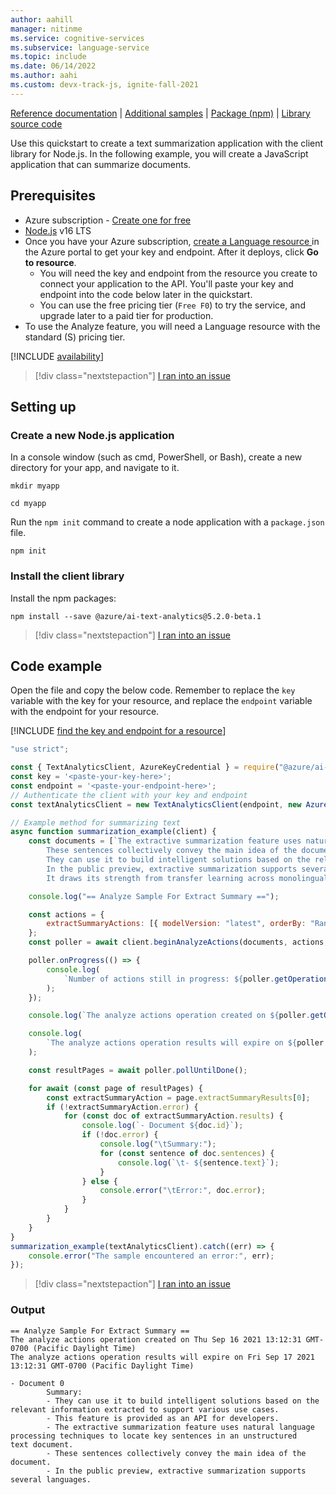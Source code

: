 ```yaml
---
author: aahill
manager: nitinme
ms.service: cognitive-services
ms.subservice: language-service
ms.topic: include
ms.date: 06/14/2022
ms.author: aahi
ms.custom: devx-track-js, ignite-fall-2021
---
```


[Reference documentation](/javascript/api/overview/azure/ai-text-analytics-readme?preserve-view=true&view=azure-node-preview) | [Additional samples](https://github.com/Azure/azure-sdk-for-js/tree/main/sdk/textanalytics/ai-text-analytics/samples) | [Package (npm)](https://www.npmjs.com/package/@azure/ai-text-analytics/v/5.2.0-beta.1) | [Library source code](https://github.com/Azure/azure-sdk-for-js/tree/master/sdk/textanalytics/ai-text-analytics) 

Use this quickstart to create a text summarization application with the client library for Node.js. In the following example, you will create a JavaScript application that can summarize documents.

## Prerequisites

* Azure subscription - [Create one for free](https://azure.microsoft.com/free/cognitive-services)
* [Node.js](https://nodejs.org/) v16 LTS
* Once you have your Azure subscription, <a href="https://portal.azure.com/#create/Microsoft.CognitiveServicesTextAnalytics"  title="Create a Language resource"  target="_blank">create a Language resource </a> in the Azure portal to get your key and endpoint. After it deploys, click **Go to resource**.
    * You will need the key and endpoint from the resource you create to connect your application to the API. You'll paste your key and endpoint into the code below later in the quickstart.
    * You can use the free pricing tier (`Free F0`) to try the service, and upgrade later to a paid tier for production.
* To use the Analyze feature, you will need a Language resource with the standard (S) pricing tier.

[!INCLUDE [availability](../regional-availability.md)]

> [!div class="nextstepaction"]
> <a href="https://microsoft.qualtrics.com/jfe/form/SV_0Cl5zkG3CnDjq6O?PLanguage=JAVASCRIPT&Pillar=Language&Product=Summarization&Page=quickstart&Section=Prerequisites" target="_target">I ran into an issue</a>

## Setting up

### Create a new Node.js application

In a console window (such as cmd, PowerShell, or Bash), create a new directory for your app, and navigate to it. 

```console
mkdir myapp 

cd myapp
```

Run the `npm init` command to create a node application with a `package.json` file. 

```console
npm init
```

### Install the client library

Install the npm packages:

```console
npm install --save @azure/ai-text-analytics@5.2.0-beta.1
```

> [!div class="nextstepaction"]
> <a href="https://microsoft.qualtrics.com/jfe/form/SV_0Cl5zkG3CnDjq6O?PLanguage=JAVASCRIPT&Pillar=Language&Product=Summarization&Page=quickstart&Section=Set-up-the-environment" target="_target">I ran into an issue</a>

## Code example 

Open the file and copy the below code. Remember to replace the `key` variable with the key for your resource, and replace the `endpoint` variable with the endpoint for your resource. 

[!INCLUDE [find the key and endpoint for a resource](../../../includes/find-azure-resource-info.md)]

```javascript
"use strict";

const { TextAnalyticsClient, AzureKeyCredential } = require("@azure/ai-text-analytics");
const key = '<paste-your-key-here>';
const endpoint = '<paste-your-endpoint-here>';
// Authenticate the client with your key and endpoint
const textAnalyticsClient = new TextAnalyticsClient(endpoint, new AzureKeyCredential(key));

// Example method for summarizing text
async function summarization_example(client) {
    const documents = [`The extractive summarization feature uses natural language processing techniques to locate key sentences in an unstructured text document. 
        These sentences collectively convey the main idea of the document. This feature is provided as an API for developers. 
        They can use it to build intelligent solutions based on the relevant information extracted to support various use cases. 
        In the public preview, extractive summarization supports several languages. It is based on pretrained multilingual transformer models, part of our quest for holistic representations. 
        It draws its strength from transfer learning across monolingual and harness the shared nature of languages to produce models of improved quality and efficiency.`];

    console.log("== Analyze Sample For Extract Summary ==");

    const actions = {
        extractSummaryActions: [{ modelVersion: "latest", orderBy: "Rank", maxSentenceCount: 5 }],
    };
    const poller = await client.beginAnalyzeActions(documents, actions, "en");

    poller.onProgress(() => {
        console.log(
            `Number of actions still in progress: ${poller.getOperationState().actionsInProgressCount}`
        );
    });

    console.log(`The analyze actions operation created on ${poller.getOperationState().createdOn}`);

    console.log(
        `The analyze actions operation results will expire on ${poller.getOperationState().expiresOn}`
    );

    const resultPages = await poller.pollUntilDone();

    for await (const page of resultPages) {
        const extractSummaryAction = page.extractSummaryResults[0];
        if (!extractSummaryAction.error) {
            for (const doc of extractSummaryAction.results) {
                console.log(`- Document ${doc.id}`);
                if (!doc.error) {
                    console.log("\tSummary:");
                    for (const sentence of doc.sentences) {
                        console.log(`\t- ${sentence.text}`);
                    }
                } else {
                    console.error("\tError:", doc.error);
                }
            }
        }
    } 
}
summarization_example(textAnalyticsClient).catch((err) => {
    console.error("The sample encountered an error:", err);
});
```

> [!div class="nextstepaction"]
> <a href="https://microsoft.qualtrics.com/jfe/form/SV_0Cl5zkG3CnDjq6O?PLanguage=JAVASCRIPT&Pillar=Language&Product=Summarization&Page=quickstart&Section=Code-example" target="_target">I ran into an issue</a>

### Output

```console
== Analyze Sample For Extract Summary ==
The analyze actions operation created on Thu Sep 16 2021 13:12:31 GMT-0700 (Pacific Daylight Time)
The analyze actions operation results will expire on Fri Sep 17 2021 13:12:31 GMT-0700 (Pacific Daylight Time)

- Document 0
        Summary:
        - They can use it to build intelligent solutions based on the relevant information extracted to support various use cases.
        - This feature is provided as an API for developers.
        - The extractive summarization feature uses natural language processing techniques to locate key sentences in an unstructured 
text document.
        - These sentences collectively convey the main idea of the document.
        - In the public preview, extractive summarization supports several languages.
```
